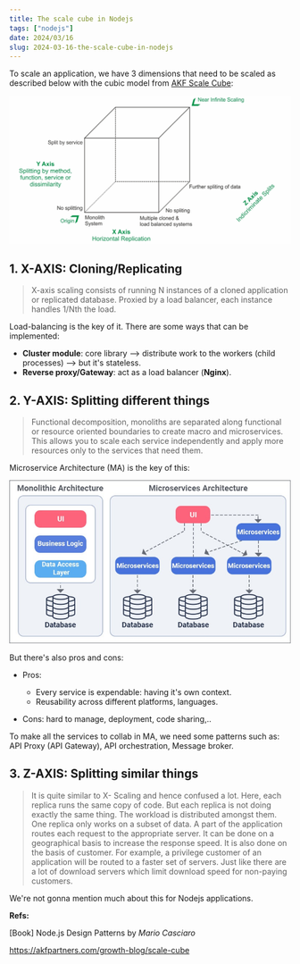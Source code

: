 ```yaml
---
title: The scale cube in Nodejs
tags: ["nodejs"]
date: 2024/03/16
slug: 2024-03-16-the-scale-cube-in-nodejs
---
```


To scale an application, we have 3 dimensions that need to be scaled as described below with the cubic model from [AKF Scale Cube](https://akfpartners.com/growth-blog/scale-cube):

![Scale cube](https://raw.githubusercontent.com/southxzx/handbook-gatsby/main/_posts/everyday/_meta/nodejs-scale-cube.jpeg)

## 1. X-AXIS: Cloning/Replicating

> X-axis scaling consists of running N instances of a cloned application or replicated database. Proxied by a load balancer, each instance handles 1/Nth the load.

Load-balancing is the key of it. There are some ways that can be implemented:

- **Cluster module**: core library --> distribute work to the workers (child processes) --> but it's stateless.
- **Reverse proxy/Gateway**: act as a load balancer (**Nginx**).

## 2. Y-AXIS: Splitting different things

> Functional decomposition, monoliths are separated along functional or resource oriented boundaries to create macro and microservices. This allows you to scale each service independently and apply more resources only to the services that need them.

Microservice Architecture (MA) is the key of this:

![Microservice Architecture](https://raw.githubusercontent.com/southxzx/handbook-gatsby/main/_posts/everyday/_meta/monolithic-vs-microservices-architecture.jpg)

But there's also pros and cons:

- Pros:
  + Every service is expendable: having it's own context.
  + Reusability across different platforms, languages.

- Cons: hard to manage, deployment, code sharing,..

To make all the services to collab in MA, we need some patterns such as: API Proxy (API Gateway), API orchestration, Message broker.

## 3. Z-AXIS: Splitting similar things

> It is quite similar to X- Scaling and hence confused a lot. Here, each replica runs the same copy of code. But each replica is not doing exactly the same thing. The workload is distributed amongst them. One replica only works on a subset of data. A part of the application routes each request to the appropriate server. It can be done on a geographical basis to increase the response speed. It is also done on the basis of customer. For example, a privilege customer of an application will be routed to a faster set of servers. Just like there are a lot of download servers which limit download speed for non-paying customers.

We're not gonna mention much about this for Nodejs applications.


**Refs:**

[Book] Node.js Design Patterns by _Mario Casciaro_

https://akfpartners.com/growth-blog/scale-cube
